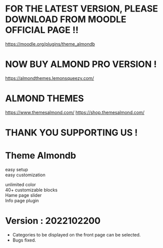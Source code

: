FOR THE LATEST VERSION, PLEASE DOWNLOAD FROM MOODLE OFFICIAL PAGE !!
==================
https://moodle.org/plugins/theme_almondb

NOW BUY ALMOND PRO VERSION ! 
==================
https://almondthemes.lemonsqueezy.com/

ALMOND THEMES
==================
https://www.themesalmond.com/
https://shop.themesalmond.com/

THANK YOU SUPPORTING US !
==================

Theme Almondb 
==================
easy setup<br>
easy customization<br>

unlimited color<br>
40+ customizable blocks<br>
Hame page slider<br>
Info page plugin<br>

Version : 2022102200
=====================
- Categories to be displayed on the front page can be selected.
- Bugs fixed.

